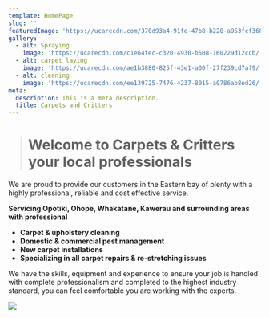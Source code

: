 ```yaml
---
template: HomePage
slug: ''
featuredImage: 'https://ucarecdn.com/370d93a4-91fe-47b8-b228-a953fcf36860/'
gallery:
  - alt: Spraying
    image: 'https://ucarecdn.com/c1e64fec-c320-4930-b508-160229d12ccb/'
  - alt: carpet laying
    image: 'https://ucarecdn.com/ae1b3880-825f-43e1-a00f-27f239cd7af9/'
  - alt: cleaning
    image: 'https://ucarecdn.com/ee139725-7476-4237-8015-a0786ab8ed26/'
meta:
  description: This is a meta description.
  title: Carpets and Critters
---
```

> # **Welcome to Carpets & Critters your local professionals**

We are proud to provide our customers in the Eastern bay of plenty with a highly professional, reliable and cost effective service.

**Servicing Opotiki, Ohope, Whakatane, Kawerau and surrounding areas with professional** 

* **Carpet & upholstery cleaning** 
* **Domestic & commercial pest management**
* **New carpet installations** 
* **Specializing in all carpet repairs & re-stretching issues**

We have the skills, equipment and experience to ensure your job is handled with complete professionalism and completed to the highest industry standard, you can feel comfortable you are working with the experts.

![](https://ucarecdn.com/a9dec9a8-def1-420f-b818-85420a5bc4f0/)
